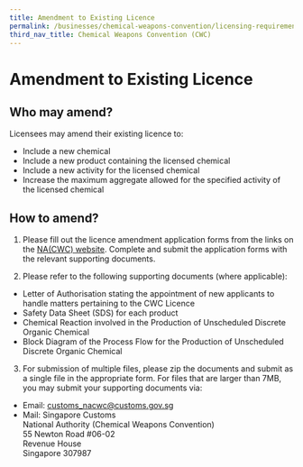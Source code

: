 ```yaml
---
title: Amendment to Existing Licence
permalink: /businesses/chemical-weapons-convention/licensing-requirements/amendment-to-existing-licence
third_nav_title: Chemical Weapons Convention (CWC)
---
```


# Amendment to Existing Licence

## Who may amend?

Licensees may amend their existing licence to:

-   Include a new chemical
-   Include a new product containing the licensed chemical
-   Include a new activity for the licensed chemical
-   Increase the maximum aggregate allowed for the specified activity of the licensed chemical

## How to amend?

1) Please fill out the licence amendment application forms from the links on the  [NA(CWC) website](https://www.customs.gov.sg/eservices/customs-forms-and-service-links#CWC). Complete and submit the application forms with the relevant supporting documents.

2) Please refer to the following supporting documents (where applicable):

-   Letter of Authorisation stating the appointment of  new  applicants to handle matters pertaining to the CWC Licence
-   Safety Data Sheet (SDS) for each product
-   Chemical Reaction involved in the Production of Unscheduled Discrete Organic Chemical
-   Block Diagram of the Process Flow for the Production of Unscheduled Discrete Organic Chemical

3) For submission of multiple files, please zip the documents and submit as a single file in the appropriate form. For files that are larger than 7MB, you may submit your supporting documents via:

-   Email:  [customs_nacwc@customs.gov.sg](mailto:customs_nacwc@customs.gov.sg2)
-   Mail: Singapore Customs  
    National Authority (Chemical Weapons Convention)  
    55 Newton Road #06-02  
    Revenue House  
    Singapore 307987
